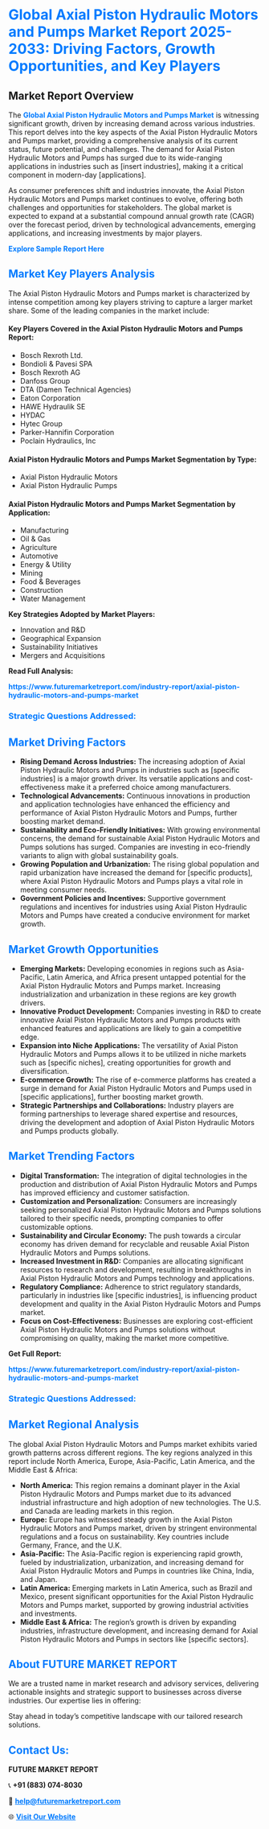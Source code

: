 <h1 style="color: #007BFF;">Global Axial Piston Hydraulic Motors and Pumps Market Report 2025-2033: Driving Factors, Growth Opportunities, and Key Players</h1>

<section id="overview">
<h2>Market Report Overview</h2>
<p>The <a href="https://www.futuremarketreport.com/industry-report/axial-piston-hydraulic-motors-and-pumps-market" style="color: #007BFF; text-decoration: none;"><strong>Global Axial Piston Hydraulic Motors and Pumps Market</strong></a> is witnessing significant growth, driven by increasing demand across various industries. This report delves into the key aspects of the Axial Piston Hydraulic Motors and Pumps market, providing a comprehensive analysis of its current status, future potential, and challenges. The demand for Axial Piston Hydraulic Motors and Pumps has surged due to its wide-ranging applications in industries such as [insert industries], making it a critical component in modern-day [applications].</p>
<p>As consumer preferences shift and industries innovate, the Axial Piston Hydraulic Motors and Pumps market continues to evolve, offering both challenges and opportunities for stakeholders. The global market is expected to expand at a substantial compound annual growth rate (CAGR) over the forecast period, driven by technological advancements, emerging applications, and increasing investments by major players.</p>
</section>

<section id="overview">
<p><a href="https://www.futuremarketreport.com/request-sample/reportId=44353" style="color: #007BFF; text-decoration: none;"><strong>Explore Sample Report Here</strong></a></p>
</section>

<section id="key-players">
<h2 style="color: #007BFF;">Market Key Players Analysis</h2>
<p>The Axial Piston Hydraulic Motors and Pumps market is characterized by intense competition among key players striving to capture a larger market share. Some of the leading companies in the market include:</p>
<h4>Key Players Covered in the Axial Piston Hydraulic Motors and Pumps Report:</h4>
<ul><li>Bosch Rexroth Ltd.</li><li>Bondioli &amp; Pavesi SPA</li><li>Bosch Rexroth AG</li><li>Danfoss Group</li><li>DTA (Damen Technical Agencies)</li><li>Eaton Corporation</li><li>HAWE Hydraulik SE</li><li>HYDAC</li><li>Hytec Group</li><li>Parker-Hannifin Corporation</li><li>Poclain Hydraulics, Inc</li></ul>
<h4>Axial Piston Hydraulic Motors and Pumps Market Segmentation by Type:</h4>
<ul><li>Axial Piston Hydraulic Motors</li><li>Axial Piston Hydraulic Pumps</li></ul>

<h4>Axial Piston Hydraulic Motors and Pumps Market Segmentation by Application:</h4>
<ul><li>Manufacturing</li><li>Oil &amp; Gas</li><li>Agriculture</li><li>Automotive</li><li>Energy &amp; Utility</li><li>Mining</li><li>Food &amp; Beverages</li><li>Construction</li><li>Water Management</li></ul>
<p><strong>Key Strategies Adopted by Market Players:</strong></p>
<ul>
<li>Innovation and R&D</li>
<li>Geographical Expansion</li>
<li>Sustainability Initiatives</li>
<li>Mergers and Acquisitions</li>
</ul>
</section>

<section>
<p><strong>Read Full Analysis: </strong></p><a href="https://www.futuremarketreport.com/industry-report/axial-piston-hydraulic-motors-and-pumps-market" style="color: #007BFF; text-decoration: none;"><strong>https://www.futuremarketreport.com/industry-report/axial-piston-hydraulic-motors-and-pumps-market</strong></a>
<h3 style="color: #007BFF;">Strategic Questions Addressed:</h3>
</section>

<section id="driving-factors">
<h2 style="color: #007BFF;">Market Driving Factors</h2>
<ul>
<li><strong>Rising Demand Across Industries:</strong> The increasing adoption of Axial Piston Hydraulic Motors and Pumps in industries such as [specific industries] is a major growth driver. Its versatile applications and cost-effectiveness make it a preferred choice among manufacturers.</li>
<li><strong>Technological Advancements:</strong> Continuous innovations in production and application technologies have enhanced the efficiency and performance of Axial Piston Hydraulic Motors and Pumps, further boosting market demand.</li>
<li><strong>Sustainability and Eco-Friendly Initiatives:</strong> With growing environmental concerns, the demand for sustainable Axial Piston Hydraulic Motors and Pumps solutions has surged. Companies are investing in eco-friendly variants to align with global sustainability goals.</li>
<li><strong>Growing Population and Urbanization:</strong> The rising global population and rapid urbanization have increased the demand for [specific products], where Axial Piston Hydraulic Motors and Pumps plays a vital role in meeting consumer needs.</li>
<li><strong>Government Policies and Incentives:</strong> Supportive government regulations and incentives for industries using Axial Piston Hydraulic Motors and Pumps have created a conducive environment for market growth.</li>
</ul>
</section>

<section id="growth-opportunities">
<h2 style="color: #007BFF;">Market Growth Opportunities</h2>
<ul>
<li><strong>Emerging Markets:</strong> Developing economies in regions such as Asia-Pacific, Latin America, and Africa present untapped potential for the Axial Piston Hydraulic Motors and Pumps market. Increasing industrialization and urbanization in these regions are key growth drivers.</li>
<li><strong>Innovative Product Development:</strong> Companies investing in R&D to create innovative Axial Piston Hydraulic Motors and Pumps products with enhanced features and applications are likely to gain a competitive edge.</li>
<li><strong>Expansion into Niche Applications:</strong> The versatility of Axial Piston Hydraulic Motors and Pumps allows it to be utilized in niche markets such as [specific niches], creating opportunities for growth and diversification.</li>
<li><strong>E-commerce Growth:</strong> The rise of e-commerce platforms has created a surge in demand for Axial Piston Hydraulic Motors and Pumps used in [specific applications], further boosting market growth.</li>
<li><strong>Strategic Partnerships and Collaborations:</strong> Industry players are forming partnerships to leverage shared expertise and resources, driving the development and adoption of Axial Piston Hydraulic Motors and Pumps products globally.</li>
</ul>
</section>

<section id="trending-factors">
<h2 style="color: #007BFF;">Market Trending Factors</h2>
<ul>
<li><strong>Digital Transformation:</strong> The integration of digital technologies in the production and distribution of Axial Piston Hydraulic Motors and Pumps has improved efficiency and customer satisfaction.</li>
<li><strong>Customization and Personalization:</strong> Consumers are increasingly seeking personalized Axial Piston Hydraulic Motors and Pumps solutions tailored to their specific needs, prompting companies to offer customizable options.</li>
<li><strong>Sustainability and Circular Economy:</strong> The push towards a circular economy has driven demand for recyclable and reusable Axial Piston Hydraulic Motors and Pumps solutions.</li>
<li><strong>Increased Investment in R&D:</strong> Companies are allocating significant resources to research and development, resulting in breakthroughs in Axial Piston Hydraulic Motors and Pumps technology and applications.</li>
<li><strong>Regulatory Compliance:</strong> Adherence to strict regulatory standards, particularly in industries like [specific industries], is influencing product development and quality in the Axial Piston Hydraulic Motors and Pumps market.</li>
<li><strong>Focus on Cost-Effectiveness:</strong> Businesses are exploring cost-efficient Axial Piston Hydraulic Motors and Pumps solutions without compromising on quality, making the market more competitive.</li>
</ul>
</section>

<section>
<p><strong>Get Full Report: </strong></p><a href="https://www.futuremarketreport.com/industry-report/axial-piston-hydraulic-motors-and-pumps-market" style="color: #007BFF; text-decoration: none;"><strong>https://www.futuremarketreport.com/industry-report/axial-piston-hydraulic-motors-and-pumps-market</strong></a>
<h3 style="color: #007BFF;">Strategic Questions Addressed:</h3>
</section>


<section id="regional-analysis">
<h2 style="color: #007BFF;">Market Regional Analysis</h2>
<p>The global Axial Piston Hydraulic Motors and Pumps market exhibits varied growth patterns across different regions. The key regions analyzed in this report include North America, Europe, Asia-Pacific, Latin America, and the Middle East & Africa:</p>
<ul>
<li><strong>North America:</strong> This region remains a dominant player in the Axial Piston Hydraulic Motors and Pumps market due to its advanced industrial infrastructure and high adoption of new technologies. The U.S. and Canada are leading markets in this region.</li>
<li><strong>Europe:</strong> Europe has witnessed steady growth in the Axial Piston Hydraulic Motors and Pumps market, driven by stringent environmental regulations and a focus on sustainability. Key countries include Germany, France, and the U.K.</li>
<li><strong>Asia-Pacific:</strong> The Asia-Pacific region is experiencing rapid growth, fueled by industrialization, urbanization, and increasing demand for Axial Piston Hydraulic Motors and Pumps in countries like China, India, and Japan.</li>
<li><strong>Latin America:</strong> Emerging markets in Latin America, such as Brazil and Mexico, present significant opportunities for the Axial Piston Hydraulic Motors and Pumps market, supported by growing industrial activities and investments.</li>
<li><strong>Middle East & Africa:</strong> The region’s growth is driven by expanding industries, infrastructure development, and increasing demand for Axial Piston Hydraulic Motors and Pumps in sectors like [specific sectors].</li>
</ul>
</section>

<footer>
<h2 style="color: #007BFF;">About FUTURE MARKET REPORT</h2>
<p>We are a trusted name in market research and advisory services, delivering actionable insights and strategic support to businesses across diverse industries. Our expertise lies in offering:</p>

<p>Stay ahead in today’s competitive landscape with our tailored research solutions.</p>

<h2 style="color: #007BFF;">Contact Us:</h2>
<p><strong>FUTURE MARKET REPORT</strong></p>
<p>📞 <strong>+91 (883) 074-8030</strong></p>
<p>📧 <strong><a href="mailto:help@futuremarketreport.com" style="color: #007BFF;">help@futuremarketreport.com</a></strong></p>
<p>🌐 <strong><a href="https://www.futuremarketreport.com/" style="color: #007BFF;">Visit Our Website</a></strong></p>
</footer>